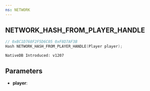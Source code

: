 ```yaml
---
ns: NETWORK
---
```

## NETWORK_HASH_FROM_PLAYER_HANDLE

```c
// 0xBC1D768F2F5D6C05 0xF8D7AF3B
Hash NETWORK_HASH_FROM_PLAYER_HANDLE(Player player);
```

```
NativeDB Introduced: v1207
```

## Parameters
* **player**:
